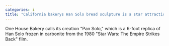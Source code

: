 ```yaml
---
categories: i
title: "California bakerys Han Solo bread sculpture is a star attraction"
---
```

One House Bakery calls its creation "Pan Solo," which is a 6-foot replica of Han Solo frozen in carbonite from the 1980 "Star Wars: The Empire Strikes Back" film.